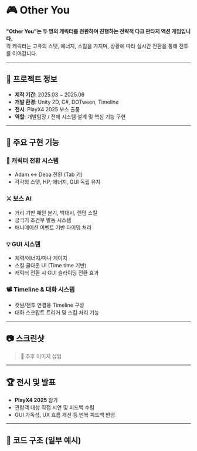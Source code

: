 # 🎮 Other You

**"Other You"는 두 명의 캐릭터를 전환하며 진행하는 전략적 다크 판타지 액션 게임입니다.**  
각 캐릭터는 고유의 스탯, 에너지, 스킬을 가지며, 상황에 따라 실시간 전환을 통해 전투를 이어갑니다.

---

## 📌 프로젝트 정보

- **제작 기간**: 2025.03 ~ 2025.06  
- **개발 환경**: Unity 2D, C#, DOTween, Timeline  
- **전시**: PlayX4 2025 부스 출품  
- **역할**: 개발팀장 / 전체 시스템 설계 및 핵심 기능 구현  

---

## 🧩 주요 구현 기능

### 🔁 캐릭터 전환 시스템
- Adam ↔ Deba 전환 (Tab 키)
- 각각의 스탯, HP, 에너지, GUI 독립 유지

### ⚔️ 보스 AI
- 거리 기반 패턴 분기, 백대시, 랜덤 스킬
- 궁극기 조건부 발동 시스템
- 애니메이션 이벤트 기반 타이밍 처리

### 💡 GUI 시스템
- 체력/에너지/마나 게이지
- 스킬 쿨다운 UI (Time.time 기반)
- 캐릭터 전환 시 GUI 슬라이딩 전환 효과

### 📽️ Timeline & 대화 시스템
- 컷씬/전투 연결용 Timeline 구성
- 대화 스크립트 트리거 및 스킵 처리 기능

---

## 📷 스크린샷
> 📸 추후 이미지 삽입

---

## 🏆 전시 및 발표

- **PlayX4 2025** 참가  
- 관람객 대상 직접 시연 및 피드백 수렴  
- GUI 가독성, UX 흐름 개선 등 반복 피드백 반영  

---

## 📁 코드 구조 (일부 예시)

